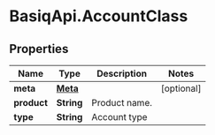# BasiqApi.AccountClass

## Properties
Name | Type | Description | Notes
------------ | ------------- | ------------- | -------------
**meta** | [**Meta**](Meta.md) |  | [optional] 
**product** | **String** | Product name. | 
**type** | **String** | Account type | 



